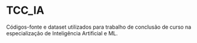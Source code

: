 # TCC_IA
Códigos-fonte e dataset utilizados para trabalho de conclusão de curso na especialização de Inteligência Artificial e ML.
